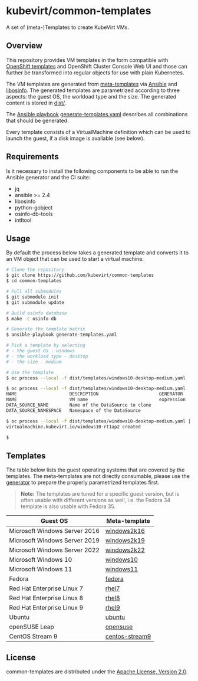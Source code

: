 # kubevirt/common-templates

A set of (meta-)Templates to create KubeVirt VMs.

## Overview

This repository provides VM templates in the form compatible with [OpenShift templates](https://docs.okd.io/latest/openshift_images/using-templates.html) and OpenShift Cluster Console Web UI and those can further be transformed into regular objects for use with plain Kubernetes.

The VM templates are generated from [meta-templates](templates/) via [Ansible](https://www.ansible.com/) and [libosinfo](https://libosinfo.org/). The generated templates are parametrized according to three aspects: the guest OS, the workload type and the size. The generated content is stored in [dist/](dist/).

The [Ansible playbook](https://docs.ansible.com/ansible/latest/user_guide/playbooks.html) [generate-templates.yaml](generate-templates.yaml) describes all combinations that should be generated.

Every template consists of a VirtualMachine definition which can be used to launch the guest, if a disk image is available (see below).

## Requirements

Is it necessary to install the following components to be able to run the Ansible generator and the CI suite:

- jq
- ansible >= 2.4
- libosinfo
- python-gobject
- osinfo-db-tools
- intltool

## Usage

By default the process below takes a generated template and converts it to an VM object that can be used to start a virtual machine.

```bash
# Clone the repository
$ git clone https://github.com/kubevirt/common-templates
$ cd common-templates

# Pull all submodules
$ git submodule init
$ git submodule update

# Build osinfo database
$ make -C osinfo-db

# Generate the template matrix
$ ansible-playbook generate-templates.yaml

# Pick a template by selecting
# - the guest OS - windows
# - the workload type - desktop
# - the size - medium

# Use the template
$ oc process --local -f dist/templates/windows10-desktop-medium.yaml

$ oc process --local -f dist/templates/windows10-desktop-medium.yaml  --parameters
NAME                    DESCRIPTION                       GENERATOR           VALUE
NAME                    VM name                           expression          windows-[a-z0-9]{6}
DATA_SOURCE_NAME        Name of the DataSource to clone                       win10
DATA_SOURCE_NAMESPACE   Namespace of the DataSource                           kubevirt-os-images

$ oc process --local -f dist/templates/windows10-desktop-medium.yaml | kubectl apply -f -
virtualmachine.kubevirt.io/windows10-rt1ap2 created

$
```

## Templates

The table below lists the guest operating systems that are covered by the templates. The meta-templates are not directly consumable, please use the [generator](generate-templates.yaml) to prepare the properly parametrized templates first.

> **Note:** The templates are tuned for a specific guest version, but is often
> usable with different versions as well, i.e. the Fedora 34 template is also
> usable with Fedora 35.

| Guest OS | Meta-template |
|---|---|
| Microsoft Windows Server 2016 | [windows2k16](templates/windows2k16.tpl.yaml) |
| Microsoft Windows Server 2019 | [windows2k19](templates/windows2k19.tpl.yaml) |
| Microsoft Windows Server 2022 | [windows2k22](templates/windows2k22.tpl.yaml) |
| Microsoft Windows 10 | [windows10](templates/windows10.tpl.yaml) |
| Microsoft Windows 11 | [windows11](templates/windows11.tpl.yaml) |
| Fedora | [fedora](templates/fedora.tpl.yaml) |
| Red Hat Enterprise Linux 7 | [rhel7](templates/rhel7.tpl.yaml) |
| Red Hat Enterprise Linux 8 | [rhel8](templates/rhel8.tpl.yaml) |
| Red Hat Enterprise Linux 9 | [rhel9](templates/rhel9.tpl.yaml) |
| Ubuntu | [ubuntu](templates/ubuntu.tpl.yaml) |
| openSUSE Leap | [opensuse](templates/opensuse.tpl.yaml) |
| CentOS Stream 9 | [centos-stream9](templates/centos-stream9.tpl.yaml) |

## License

common-templates are  distributed under the
[Apache License, Version 2.0](http://www.apache.org/licenses/LICENSE-2.0.txt).

